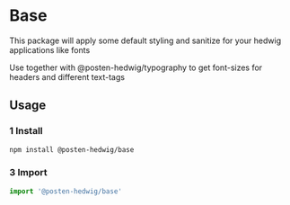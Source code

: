 # Base
This package will apply some default styling and sanitize for your hedwig applications like fonts

Use together with @posten-hedwig/typography to get font-sizes for headers and different text-tags

## Usage

### 1 Install

```sh
npm install @posten-hedwig/base
```

### 3 Import

```js
import '@posten-hedwig/base'
```
